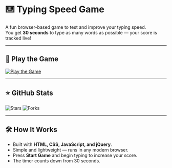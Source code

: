 # ⌨️ Typing Speed Game

A fun browser-based game to test and improve your typing speed.  
You get **30 seconds** to type as many words as possible — your score is tracked live!

---

## 🚀 Play the Game
[![Play the Game](https://img.shields.io/badge/▶️%20Play%20Now-brightgreen?style=for-the-badge)](https://mhamzashahidw.github.io/my-game-hamza-typing-speed/)

---

## ⭐ GitHub Stats
![Stars](https://img.shields.io/github/stars/mhamzashahidw/my-game-hamza-typing-speed?style=social)
![Forks](https://img.shields.io/github/forks/mhamzashahidw/my-game-hamza-typing-speed?style=social)

---


## 🛠️ How It Works
- Built with **HTML, CSS, JavaScript, and jQuery**.
- Simple and lightweight — runs in any modern browser.
- Press **Start Game** and begin typing to increase your score.
- The timer counts down from 30 seconds.


